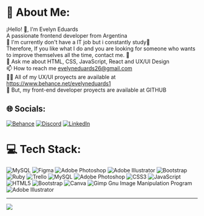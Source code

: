 # 💫 About Me:
¡Hello! 👋, I'm Evelyn Eduards<br>A passionate frontend developer from Argentina<br>🔭 I'm currently don't have a IT job but i constantly study🌱<br>Therefore, If you like what I do and you are looking for someone who wants to improve themselves all the time, contact me. 🤝<br>💬 Ask me about HTML, CSS, JavaScript, React and UX/UI Design<br>📫 How to reach me evelyneduards26@gmail.com<br>👨‍💻 All of my UX/UI proyects are available at https://www.behance.net/evelyneduards1<br>📝 But, my front-end developer proyects are available at GITHUB<br>

## 🌐 Socials:
[![Behance](https://img.shields.io/badge/Behance-1769ff?logo=behance&logoColor=white)](https://behance.net/https://www.behance.net/evelyneduards1) [![Discord](https://img.shields.io/badge/Discord-%237289DA.svg?logo=discord&logoColor=white)](https://discord.gg/EvelynEduards#0337) [![LinkedIn](https://img.shields.io/badge/LinkedIn-%230077B5.svg?logo=linkedin&logoColor=white)](https://linkedin.com/in/https://www.linkedin.com/in/evelyn-eduards/) 

# 💻 Tech Stack:
![MySQL](https://img.shields.io/badge/mysql-%2300f.svg?style=for-the-badge&logo=mysql&logoColor=white) 	![Figma](https://img.shields.io/badge/figma-%23F24E1E.svg?style=for-the-badge&logo=figma&logoColor=white) ![Adobe Photoshop](https://img.shields.io/badge/adobephotoshop-%2331A8FF.svg?style=for-the-badge&logo=adobephotoshop&logoColor=white) ![Adobe Illustrator](https://img.shields.io/badge/adobeillustrator-%23FF9A00.svg?style=for-the-badge&logo=adobeillustrator&logoColor=white) ![Bootstrap](https://img.shields.io/badge/bootstrap-%23563D7C.svg?style=for-the-badge&logo=bootstrap&logoColor=white) ![Ruby](https://img.shields.io/badge/ruby-%23CC342D.svg?style=for-the-badge&logo=ruby&logoColor=white) ![Trello](https://img.shields.io/badge/Trello-%23026AA7.svg?style=for-the-badge&logo=Trello&logoColor=white) ![MySQL](https://img.shields.io/badge/mysql-%2300f.svg?style=for-the-badge&logo=mysql&logoColor=white) ![Adobe Photoshop](https://img.shields.io/badge/adobephotoshop-%2331A8FF.svg?style=for-the-badge&logo=adobephotoshop&logoColor=white) ![CSS3](https://img.shields.io/badge/css3-%231572B6.svg?style=for-the-badge&logo=css3&logoColor=white) ![JavaScript](https://img.shields.io/badge/javascript-%23323330.svg?style=for-the-badge&logo=javascript&logoColor=%23F7DF1E) ![HTML5](https://img.shields.io/badge/html5-%23E34F26.svg?style=for-the-badge&logo=html5&logoColor=white) ![Bootstrap](https://img.shields.io/badge/bootstrap-%23563D7C.svg?style=for-the-badge&logo=bootstrap&logoColor=white) ![Canva](https://img.shields.io/badge/Canva-%2300C4CC.svg?style=for-the-badge&logo=Canva&logoColor=white) ![Gimp Gnu Image Manipulation Program](https://img.shields.io/badge/Gimp-657D8B?style=for-the-badge&logo=gimp&logoColor=FFFFFF) ![Adobe Illustrator](https://img.shields.io/badge/adobeillustrator-%23FF9A00.svg?style=for-the-badge&logo=adobeillustrator&logoColor=white)


---
[![](https://visitcount.itsvg.in/api?id=EvelynEduards&icon=0&color=0)](https://visitcount.itsvg.in)

<!-- Proudly created with GPRM ( https://gprm.itsvg.in ) -->

